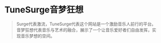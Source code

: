 # 			TuneSurge音梦狂想

> Surge代表激流，TuneSurge代表这个网站是一个激励音乐人前行的平台。音梦狂想代表音乐与艺术的融合，展示了一个让音乐爱好者们自由发挥，实现音乐梦想的空间。

